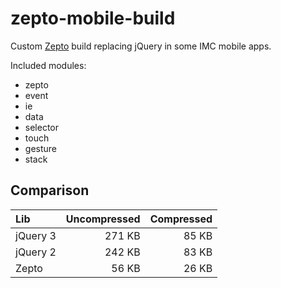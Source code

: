 # zepto-mobile-build
Custom [Zepto](https://github.com/madrobby/zepto) build replacing jQuery in some IMC mobile apps.

Included modules: 
- zepto
- event
- ie
- data
- selector
- touch
- gesture
- stack

## Comparison
Lib | Uncompressed | Compressed
:-- | -----------: | ---------:
jQuery 3 | 271 KB | 85 KB
jQuery 2 | 242 KB | 83 KB
Zepto | 56 KB | 26 KB
